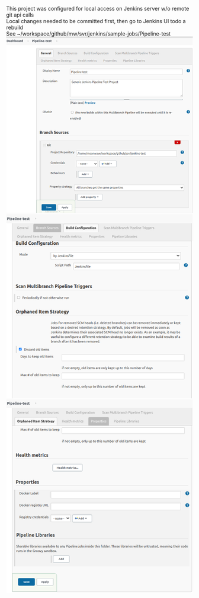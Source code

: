 This project was configured for local access on Jenkins server w/o remote git api calls  
Local changes needed to be committed first, then go to Jenkins UI todo a rebuild  
See ~/workspace/github/mw/svr/jenkins/sample-jobs/Pipeline-test  
![Pipeline test 1](./images/Pipeline-test-1.png) 
![Pipeline test 2](./images/Pipeline-test-2.png) 
![Pipeline test 3](./images/Pipeline-test-3.png) 
